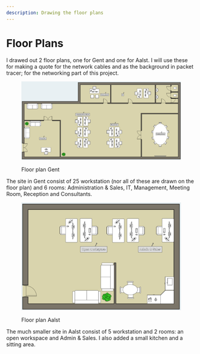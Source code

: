 ```yaml
---
description: Drawing the floor plans
---
```


# Floor Plans

I drawed out 2 floor plans, one for Gent and one for Aalst. I will use these for making a quote for the network cables and as the background in packet tracer; for the networking part of this project.

<figure><img src="../.gitbook/assets/Floorplan_Gent_FurnitureAndLabels.png" alt=""><figcaption><p>Floor plan Gent</p></figcaption></figure>

The site in Gent consist of 25 workstation (nor all of these are drawn on the floor plan) and 6 rooms: Administration & Sales, IT, Management, Meeting Room, Reception and Consultants.

<figure><img src="../.gitbook/assets/Floorplan_Aalst_FurnitureAndLabels.png" alt=""><figcaption><p>Floor plan Aalst</p></figcaption></figure>

The much smaller site in Aalst consist of 5 workstation and 2 rooms: an open workspace and Admin & Sales. I also added a small kitchen and a sitting area.
